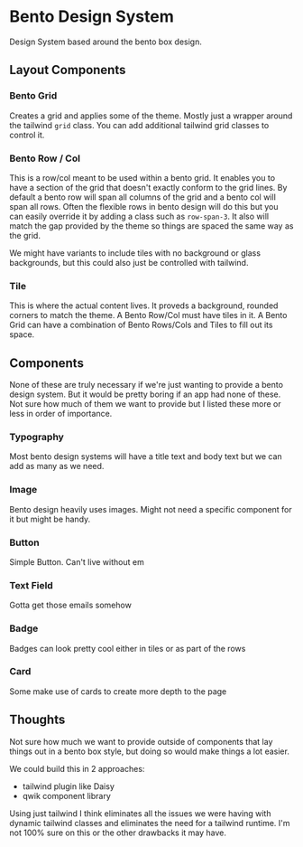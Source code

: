 # Bento Design System

Design System based around the bento box design.

## Layout Components

### Bento Grid

Creates a grid and applies some of the theme. Mostly just a wrapper around the tailwind `grid` class. You can add additional tailwind grid classes to control it.

### Bento Row / Col

This is a row/col meant to be used within a bento grid. It enables you to have a section of the grid that doesn't exactly conform to the grid lines. By default a bento row will span all columns of the grid and a bento col will span all rows. Often the flexible rows in bento design will do this but you can easily override it by adding a class such as `row-span-3`. It also will match the gap provided by the theme so things are spaced the same way as the grid.

We might have variants to include tiles with no background or glass backgrounds, but this could also just be controlled with tailwind.

### Tile

This is where the actual content lives. It proveds a background, rounded corners to match the theme. A Bento Row/Col must have tiles in it. A Bento Grid can have a combination of Bento Rows/Cols and Tiles to fill out its space.

## Components

None of these are truly necessary if we're just wanting to provide a bento design system. But it would be pretty boring if an app had none of these. Not sure how much of them we want to provide but I listed these more or less in order of importance.

### Typography

Most bento design systems will have a title text and body text but we can add as many as we need.

### Image

Bento design heavily uses images. Might not need a specific component for it but might be handy.

### Button

Simple Button. Can't live without em

### Text Field

Gotta get those emails somehow

### Badge

Badges can look pretty cool either in tiles or as part of the rows

### Card

Some make use of cards to create more depth to the page

## Thoughts

Not sure how much we want to provide outside of components that lay things out in a bento box style, but doing so would make things a lot easier.

We could build this in 2 approaches:

- tailwind plugin like Daisy
- qwik component library

Using just tailwind I think eliminates all the issues we were having with dynamic tailwind classes and eliminates the need for a tailwind runtime. I'm not 100% sure on this or the other drawbacks it may have.
